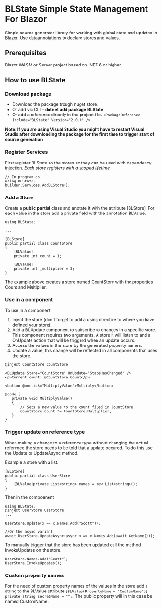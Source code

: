 # BLState Simple State Management For Blazor
Simple source generator library for working with global state and updates in Blazor. Use dataannotations to declare stores and values.

## Prerequisites
Blazor WASM or Server project based on .NET 6 or higher.

## How to use BLState
### Download package
- Download the package trough nuget store.
- Or add via CLI - **dotnet add package BLState**.
- Or add a reference directly in the project file.
`<PackageReference Include="BLState" Version="2.0.0" />`.

**Note: If you are using Visual Studio you might have to restart Visual Studio after downloading the package for the first time to trigger start of source generation**

### Register Services
First register BLState so the stores so they can be used with dependency injection. *Each store registers with a scoped lifetime*
```
// In program.cs
using BLState;
builder.Services.AddBLStore();
```

### Add a Store
Create a **public partial** class and anotate it with the attribute [BLStore]. For each value in the store add a private field with the annotation  BLValue.
```
using BLState;

...

[BLStore]
public partial class CountStore
{
    [BLValue]
    private int count = 1;
    
    [BLValue]
    private int _multiplier = 3;
}
```
The example above creates a store named CountStore with the properties Count and Multiplier.

### Use in a component
To use in a component   
1. Inject the store (don't forget to add a using directive to where you have defined your store).
2. Add a BLUpdate component to subscribe to changes in a specific store.  This component requires two arguments. A store it will listen to and a OnUpdate action that will be triggerd when an update occurs.
3. Access the values in the store by the generated property names.
4. Update a value, this change will be reflected in all components that uses the store.
```
@inject CountStore CountStore

<BLUpdate Store="CountStore" OnUpdate="StateHasChanged" /> 
<p>Current count: @CountStore.Count</p>  

<button @onclick="MultiplyValue">Multiply</button>

@code {  
   private void MultiplyValue()
   {
       // Sets a new value to the count filed in CountStore
       CountStore.Count *= CountStore.Multiplier;
   }
}
```

### Trigger update on reference type
When making a change to a reference type without changing the actual reference the store needs to be told that a update occured. To do this use the Update or UpdateAsync method.  

Example a store with a list.
```
[BLStore]
public partial class UserStore
{
    [BLValue]private List<string> names = new List<string>();
}
```
Then in the compoenent
```
using BLState;
@inject UserStore UserStore
...

UserStore.Update(x => x.Names.Add("Scott"));

//Or the async variant
await UserStore.UpdateAsync(async x => x.Names.Add(await GetName()));
```



To manually trigger that the store has been updated call the method InvokeUpdates on the store.
```
UserStore.Names.Add("Scott");
UserStore.InvokeUpdates();
```

### Custom property names
For the need of custom property names of the values in the store add a string to the BLValue attribute
`[BLValue(PropertyName = "CustomName")] private string secretName = "";`. The public property will in this case be named CustomName.
